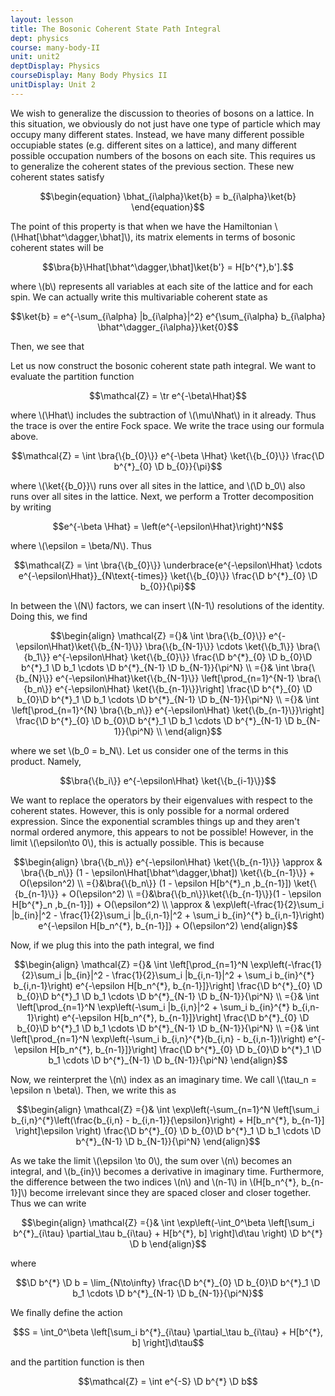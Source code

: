 ```yaml
---
layout: lesson
title: The Bosonic Coherent State Path Integral 
dept: physics
course: many-body-II
unit: unit2
deptDisplay: Physics
courseDisplay: Many Body Physics II
unitDisplay: Unit 2
---
```

We wish to generalize the discussion to theories of bosons on a lattice. In this situation, we obviously do not just have one type of particle which may occupy many different states. Instead, we have many different possible occupiable states (e.g. different sites on a lattice), and many different possible occupation numbers of the bosons on each site. This requires us to generalize the coherent states of the previous section. These new coherent states satisfy 

$$\begin{equation}
\bhat_{i\alpha}\ket{b} = b_{i\alpha}\ket{b}
\end{equation}$$

The point of this property is that when we have the Hamiltonian \\(\Hhat[\bhat^\dagger,\bhat]\\), its matrix elements in terms of bosonic coherent states will be 

$$\bra{b}\Hhat[\bhat^\dagger,\bhat]\ket{b'} = H[b^{*},b'].$$

where \\(b\\) represents all variables at each site of the lattice and for each spin. We can actually write this multivariable coherent state as 

$$\ket{b} = e^{-\sum_{i\alpha} |b_{i\alpha}|^2} e^{\sum_{i\alpha} b_{i\alpha} \bhat^\dagger_{i\alpha}}\ket{0}$$

Then, we see that 


Let us now construct the bosonic coherent state path integral. We want to evaluate the partition function

$$\mathcal{Z} = \tr e^{-\beta\Hhat}$$

where \\(\Hhat\\) includes the subtraction of \\(\mu\Nhat\\) in it already. Thus the trace is over the entire Fock space. We write the trace using our formula above. 

$$\mathcal{Z} = \int \bra{\{b_{0}\}} e^{-\beta \Hhat} \ket{\{b_{0}\}} \frac{\D b^{*}_{0} \D b_{0}}{\pi}$$ 

where \\(\ket{\{b\_0\}}\\) runs over all sites in the lattice, and \\(\D b\_0\\) also runs over all sites in the lattice. Next, we perform a Trotter decomposition by writing

$$e^{-\beta \Hhat} = \left(e^{-\epsilon\Hhat}\right)^N$$

where \\(\epsilon = \beta/N\\). Thus 

$$\mathcal{Z} = \int \bra{\{b_{0}\}} \underbrace{e^{-\epsilon\Hhat} \cdots e^{-\epsilon\Hhat}}_{N\text{-times}} \ket{\{b_{0}\}} \frac{\D b^{*}_{0} \D b_{0}}{\pi}$$ 

In between the \\(N\\) factors, we can insert \\(N-1\\) resolutions of the identity. Doing this, we find 

$$\begin{align}
\mathcal{Z} ={}& \int \bra{\{b_{0}\}} e^{-\epsilon\Hhat}\ket{\{b_{N-1}\}} \bra{\{b_{N-1}\}} \cdots \ket{\{b_1\}} \bra{\{b_1\}} e^{-\epsilon\Hhat} \ket{\{b_{0}\}} \frac{\D b^{*}_{0} \D b_{0}\D b^{*}_1 \D b_1 \cdots \D b^{*}_{N-1} \D b_{N-1}}{\pi^N} \\
={}& \int \bra{\{b_{N}\}} e^{-\epsilon\Hhat}\ket{\{b_{N-1}\}} \left[\prod_{n=1}^{N-1} \bra{\{b_n\}} e^{-\epsilon\Hhat} \ket{\{b_{n-1}\}}\right] \frac{\D b^{*}_{0} \D b_{0}\D b^{*}_1 \D b_1 \cdots \D b^{*}_{N-1} \D b_{N-1}}{\pi^N} \\
={}& \int \left[\prod_{n=1}^{N} \bra{\{b_n\}} e^{-\epsilon\Hhat} \ket{\{b_{n-1}\}}\right] \frac{\D b^{*}_{0} \D b_{0}\D b^{*}_1 \D b_1 \cdots \D b^{*}_{N-1} \D b_{N-1}}{\pi^N} \\
\end{align}$$

where we set \\(b\_0 = b\_N\\). Let us consider one of the terms in this product. Namely, 

$$\bra{\{b_i\}} e^{-\epsilon\Hhat} \ket{\{b_{i-1}\}}$$

We want to replace the operators by their eigenvalues with respect to the coherent states. However, this is only possible for a normal ordered expression. Since the exponential scrambles things up and they aren't normal ordered anymore, this appears to not be possible! However, in the limit \\(\epsilon\to 0\\), this is actually possible. This is because 

$$\begin{align}
\bra{\{b_n\}} e^{-\epsilon\Hhat} \ket{\{b_{n-1}\}} \approx & \bra{\{b_n\}} (1 - \epsilon\Hhat[\bhat^\dagger,\bhat]) \ket{\{b_{n-1}\}} + O(\epsilon^2) \\
={}&\bra{\{b_n\}} (1 - \epsilon H[b^{*}_n ,b_{n-1}]) \ket{\{b_{n-1}\}} + O(\epsilon^2) \\
={}&\bra{\{b_n\}}\ket{\{b_{n-1}\}}(1 - \epsilon H[b^{*}_n ,b_{n-1}])  + O(\epsilon^2) \\
\approx & \exp\left(-\frac{1}{2}\sum_i |b_{in}|^2 - \frac{1}{2}\sum_i |b_{i,n-1}|^2 + \sum_i b_{in}^{*} b_{i,n-1}\right) e^{-\epsilon H[b_n^{*}, b_{n-1}]} + O(\epsilon^2)
\end{align}$$

Now, if we plug this into the path integral, we find 

$$\begin{align}
\mathcal{Z} ={}& \int \left[\prod_{n=1}^N \exp\left(-\frac{1}{2}\sum_i |b_{in}|^2 - \frac{1}{2}\sum_i |b_{i,n-1}|^2 + \sum_i b_{in}^{*} b_{i,n-1}\right) e^{-\epsilon H[b_n^{*}, b_{n-1}]}\right] \frac{\D b^{*}_{0} \D b_{0}\D b^{*}_1 \D b_1 \cdots \D b^{*}_{N-1} \D b_{N-1}}{\pi^N} \\
={}& \int \left[\prod_{n=1}^N \exp\left(-\sum_i |b_{i,n}|^2 + \sum_i b_{in}^{*} b_{i,n-1}\right) e^{-\epsilon H[b_n^{*}, b_{n-1}]}\right] \frac{\D b^{*}_{0} \D b_{0}\D b^{*}_1 \D b_1 \cdots \D b^{*}_{N-1} \D b_{N-1}}{\pi^N} \\
={}& \int \left[\prod_{n=1}^N \exp\left(-\sum_i b_{i,n}^{*}(b_{i,n} - b_{i,n-1})\right) e^{-\epsilon H[b_n^{*}, b_{n-1}]}\right] \frac{\D b^{*}_{0} \D b_{0}\D b^{*}_1 \D b_1 \cdots \D b^{*}_{N-1} \D b_{N-1}}{\pi^N}
\end{align}$$

Now, we reinterpret the \\(n\\) index as an imaginary time. We call \\(\tau\_n = \epsilon n \beta\\). Then, we write this as 

$$\begin{align}
\mathcal{Z} ={}& \int \exp\left(-\sum_{n=1}^N \left[\sum_i  b_{i,n}^{*}\left(\frac{b_{i,n} - b_{i,n-1}}{\epsilon}\right) + H[b_n^{*}, b_{n-1}] \right]\epsilon \right) \frac{\D b^{*}_{0} \D b_{0}\D b^{*}_1 \D b_1 \cdots \D b^{*}_{N-1} \D b_{N-1}}{\pi^N}
\end{align}$$

As we take the limit \\(\epsilon \to 0\\), the sum over \\(n\\) becomes an integral, and \\(b\_{in}\\) becomes a derivative in imaginary time. Furthermore, the difference between the two indices \\(n\\) and \\(n-1\\) in \\(H[b\_n^{*}, b\_{n-1}]\\) become irrelevant since they are spaced closer and closer together. Thus we can write 

$$\begin{align}
\mathcal{Z} ={}& \int \exp\left(-\int_0^\beta \left[\sum_i  b^{*}_{i\tau} \partial_\tau b_{i\tau} + H[b^{*}, b] \right]\d\tau \right) \D b^{*} \D b
\end{align}$$

where 

$$\D b^{*} \D b = \lim_{N\to\infty} \frac{\D b^{*}_{0} \D b_{0}\D b^{*}_1 \D b_1 \cdots \D b^{*}_{N-1} \D b_{N-1}}{\pi^N}$$

We finally define the action 

$$S = \int_0^\beta \left[\sum_i  b^{*}_{i\tau} \partial_\tau b_{i\tau} + H[b^{*}, b] \right]\d\tau$$

and the partition function is then

$$\mathcal{Z} = \int e^{-S} \D b^{*} \D b$$

